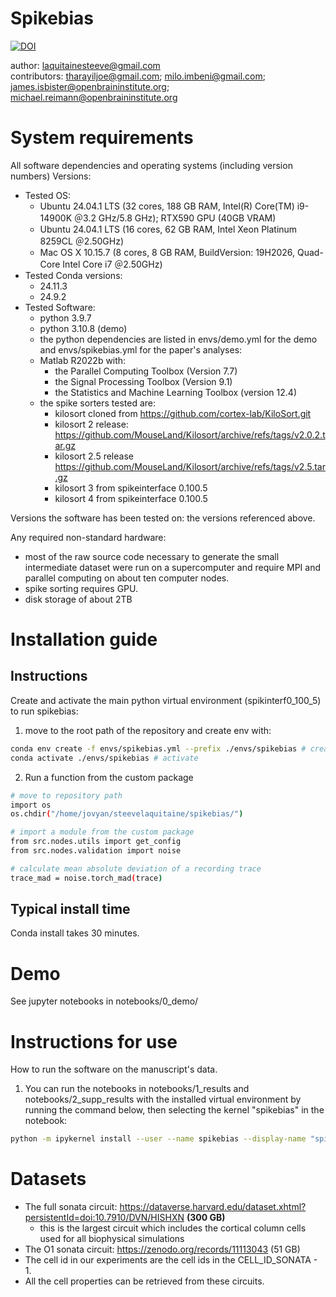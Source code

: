# Spikebias

[![DOI](https://zenodo.org/badge/885915678.svg)](https://doi.org/10.5281/zenodo.17389967)

author: laquitainesteeve@gmail.com  
contributors: tharayiljoe@gmail.com; milo.imbeni@gmail.com; james.isbister@openbraininstitute.org; michael.reimann@openbraininstitute.org

# System requirements

All software dependencies and operating systems (including version numbers)
Versions: 

* Tested OS:
    * Ubuntu 24.04.1 LTS (32 cores, 188 GB RAM, Intel(R) Core(TM) i9-14900K ＠3.2 GHz/5.8 GHz); RTX590 GPU (40GB VRAM)
    * Ubuntu 24.04.1 LTS (16 cores, 62 GB RAM, Intel Xeon Platinum 8259CL ＠2.50GHz)
    * Mac OS X 10.15.7 (8 cores, 8 GB RAM, BuildVersion: 19H2026, Quad-Core Intel Core i7 ＠2.50GHz) 
* Tested Conda versions:
    * 24.11.3
    * 24.9.2
* Tested Software:
  * python 3.9.7
  * python 3.10.8 (demo)
  * the python dependencies are listed in envs/demo.yml for the demo and envs/spikebias.yml for the paper's analyses:
  * Matlab R2022b with: 
    * the Parallel Computing Toolbox (Version 7.7)
    * the Signal Processing Toolbox (Version 9.1) 
    * the Statistics and Machine Learning Toolbox (version 12.4)
  * the spike sorters tested are:
    * kilosort cloned from https://github.com/cortex-lab/KiloSort.git
    * kilosort 2 release: https://github.com/MouseLand/Kilosort/archive/refs/tags/v2.0.2.tar.gz
    * kilosort 2.5 release https://github.com/MouseLand/Kilosort/archive/refs/tags/v2.5.tar.gz
    * kilosort 3 from spikeinterface 0.100.5
    * kilosort 4 from spikeinterface 0.100.5

Versions the software has been tested on: the versions referenced above.

Any required non-standard hardware: 
* most of the raw source code necessary to generate the small intermediate dataset were run on a supercomputer and require MPI and parallel computing on about ten computer nodes.
* spike sorting requires GPU.
* disk storage of about 2TB

# Installation guide

## Instructions

Create and activate the main python virtual environment (spikinterf0_100_5) to run spikebias:

1. move to the root path of the repository and create env with: 

```bash 
conda env create -f envs/spikebias.yml --prefix ./envs/spikebias # create
conda activate ./envs/spikebias # activate
```

2. Run a function from the custom package 

```bash
# move to repository path
import os
os.chdir("/home/jovyan/steevelaquitaine/spikebias/")

# import a module from the custom package
from src.nodes.utils import get_config
from src.nodes.validation import noise

# calculate mean absolute deviation of a recording trace
trace_mad = noise.torch_mad(trace)
```

## Typical install time

Conda install takes 30 minutes.

# Demo

See jupyter notebooks in notebooks/0_demo/

# Instructions for use 

How to run the software on the manuscript's data.

1. You can run the notebooks in notebooks/1_results and notebooks/2_supp_results with the installed virtual environment by running the command below, then selecting the kernel "spikebias" in the notebook:

```bash
python -m ipykernel install --user --name spikebias --display-name "spikebias"
```

# Datasets

* The full sonata circuit: https://dataverse.harvard.edu/dataset.xhtml?persistentId=doi:10.7910/DVN/HISHXN **(300 GB)**
    * this is the largest circuit which includes the cortical column cells used for all biophysical simulations
* The O1 sonata circuit: https://zenodo.org/records/11113043 (51 GB)
* The cell id in our experiments are the cell ids in the CELL_ID_SONATA - 1.
* All the cell properties can be retrieved from these circuits.